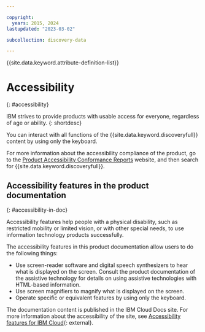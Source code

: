 ```yaml
---

copyright:
  years: 2015, 2024
lastupdated: "2023-03-02"

subcollection: discovery-data

---
```


{{site.data.keyword.attribute-definition-list}}

# Accessibility
{: #accessibility}

IBM strives to provide products with usable access for everyone, regardless of age or ability.
{: shortdesc}

You can interact with all functions of the {{site.data.keyword.discoveryfull}} content by using only the keyboard.

For more information about the accessibility compliance of the product, go to the [Product Accessibility Conformance Reports](https://www.ibm.com/able/product_accessibility/) website, and then search for {{site.data.keyword.discoveryfull}}.

## Accessibility features in the product documentation
{: #accessibility-in-doc}

Accessibility features help people with a physical disability, such as restricted mobility or limited vision, or with other special needs, to use information technology products successfully.

The accessibility features in this product documentation allow users to do the following things:

- Use screen-reader software and digital speech synthesizers to hear what is displayed on the screen. Consult the product documentation of the assistive technology for details on using assistive technologies with HTML-based information.
- Use screen magnifiers to magnify what is displayed on the screen.
- Operate specific or equivalent features by using only the keyboard.

The documentation content is published in the IBM Cloud Docs site. For more information about the accessibility of the site, see [Accessibility features for IBM Cloud](/docs/overview/accessibility?topic=overview-accessibility-platform){: external}.
